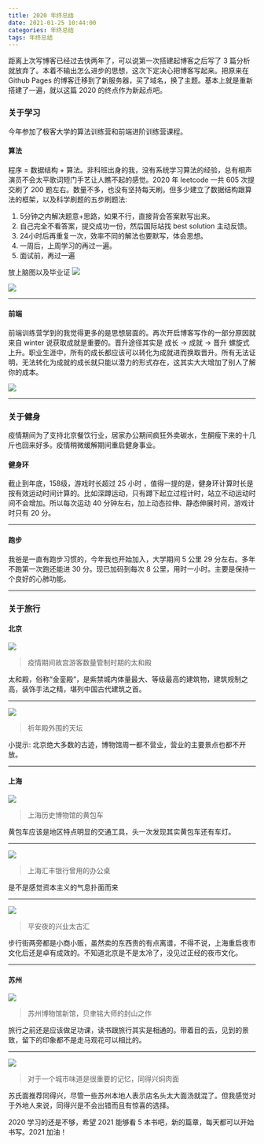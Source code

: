 ```yaml
---
title: 2020 年终总结
date: 2021-01-25 10:44:00
categories: 年终总结
tags: 年终总结
---
```


距离上次写博客已经过去快两年了，可以说第一次搭建起博客之后写了 3 篇分析就放弃了。本着不输出怎么进步的思想，这次下定决心把博客写起来。把原来在 Github Pages 的博客迁移到了新服务器，买了域名，换了主题。基本上就是重新搭建了一遍，就以这篇 2020 的终点作为新起点吧。

### 关于学习

今年参加了极客大学的算法训练营和前端进阶训练营课程。

#### 算法

程序 = 数据结构 + 算法。非科班出身的我，没有系统学习算法的经验，总有相声演员不会太平歌词短门手艺让人瞧不起的感觉。2020 年 leetcode 一共 605 次提交刷了 200 题左右。数量不多，也没有坚持每天刷。但多少建立了数据结构跟算法的框架，以及科学刷题的五步刷题法:

1. 5分钟之内解决题意+思路，如果不行，直接背会答案默写出来。
2. 自己完全不看答案，提交成功一份，然后国际站找 best solution 主动反馈。
3. 24小时后再重复一次，效率不同的解法也要默写，体会思想。
4. 一周后，上周学习的再过一遍。
5. 面试前，再过一遍

放上脑图以及毕业证
![](/assets/images/2021/arithmetic_mind.png)

![](/assets/images/2021/arithmetic.png)

---

#### 前端

前端训练营学到的我觉得更多的是思想层面的。再次开启博客写作的一部分原因就来自 winter 说获取成就是重要的。晋升途径其实是 成长 -> 成就 -> 晋升 螺旋式上升。职业生涯中，所有的成长都应该可以转化为成就进而换取晋升。所有无法证明，无法转化为成就的成长就只能以潜力的形式存在，这其实大大增加了别人了解你的成本。

![](/assets/images/2021/front_end.png)

---

### 关于健身

疫情期间为了支持北京餐饮行业，居家办公期间疯狂外卖碳水，生酮瘦下来的十几斤也回来好多。疫情稍微缓解期间重启健身事业。

#### 健身环

截止到年底，158级，游戏时长超过 25 小时 ，值得一提的是，健身环计算时长是按有效运动时间计算的。比如深蹲运动，只有蹲下起立过程计时，站立不动运动时间不会增加。所以每次运动 40 分钟左右，加上动态拉伸、静态伸展时间，游戏计时只有 20 分。

---

#### 跑步

我爸是一直有跑步习惯的，今年我也开始加入，大学期间 5 公里 29 分左右。多年不跑第一次跑还能进 30 分。现已加码到每次 8 公里，用时一小时。主要是保持一个良好的心肺功能。

---

### 关于旅行

#### 北京

![](/assets/images/2021/beijing_1.jpg)

> 疫情期间故宫游客数量管制时期的太和殿

太和殿，俗称“金銮殿”，是紫禁城内体量最大、等级最高的建筑物，建筑规制之高，装饰手法之精，堪列中国古代建筑之首。

---

![](/assets/images/2021/beijing_2.jpg)

> 祈年殿外围的天坛

小提示: 北京绝大多数的古迹，博物馆周一都不营业，营业的主要景点也都不开放。

---

#### 上海

![](/assets/images/2021/shanghai_1.jpg)

> 上海历史博物馆的黄包车

黄包车应该是地区特点明显的交通工具，头一次发现其实黄包车还有车灯。

---

![](/assets/images/2021/shanghai_2.jpg)

> 上海汇丰银行曾用的办公桌

是不是感觉资本主义的气息扑面而来

---

![](/assets/images/2021/shanghai_3.jpg)

> 平安夜的兴业太古汇

步行街两旁都是小商小贩，虽然卖的东西贵的有点离谱，不得不说，上海重启夜市文化后还是卓有成效的。不知道北京是不是太冷了，没见过正经的夜市文化。

---

#### 苏州

![](/assets/images/2021/suzhou_1.jpg)

> 苏州博物馆新馆，贝聿铭大师的封山之作

旅行之前还是应该做足功课，读书跟旅行其实是相通的。带着目的去，见到的景致，留下的印象都不是走马观花可以相比的。

---

![](/assets/images/2021/suzhou_2.jpg)

> 对于一个城市味道是很重要的记忆，同得兴焖肉面

苏氏面推荐同得兴，尽管一些苏州本地人表示店名头太大面汤就混了。但我感觉对于外地人来说，同得兴是不会出错而且有惊喜的选择。

2020 学习的还是不够，希望 2021 能够看 5 本书吧，新的篇章，每天都可以开始书写。2021 加油！

